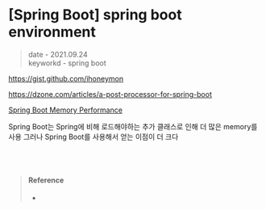 # [Spring Boot] spring boot environment
> date - 2021.09.24  
> keyworkd - spring boot  
> 



https://gist.github.com/ihoneymon

https://dzone.com/articles/a-post-processor-for-spring-boot





[Spring Boot Memory Performance](https://spring.io/blog/2015/12/10/spring-boot-memory-performance)

Spring Boot는 Spring에 비해 로드해야하는 추가 클래스로 인해 더 많은 memory를 사용
그러나 Spring Boot를 사용해서 얻는 이점이 더 크다







<br><br>

> #### Reference
> * []()
